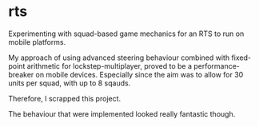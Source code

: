 # rts
Experimenting with squad-based game mechanics for an RTS to run on mobile platforms.

My approach of using advanced steering behaviour combined with fixed-point arithmetic for lockstep-multiplayer, proved to be a performance-breaker on mobile devices. Especially since the aim was to allow for 30 units per squad, with up to 8 sqauds. 

Therefore, I scrapped this project.

The behaviour that were implemented looked really fantastic though.
